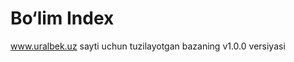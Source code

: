 # Bo‘lim Index
<a href="https://uralbek.netlify.app/">www.uralbek.uz</a> sayti uchun tuzilayotgan bazaning v1.0.0  versiyasi
